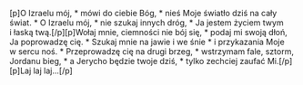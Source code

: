 [p]O Izraelu mój, * mówi do ciebie Bóg, * nieś Moje światło dziś na cały świat. * O Izraelu mój, * nie szukaj innych dróg, * Ja jestem życiem twym i łaską twą.[/p][p]Wołaj mnie, ciemności nie bój się, * podaj mi swoją dłoń, Ja poprowadzę cię. * Szukaj mnie na jawie i we śnie * i przykazania Moje w sercu noś. * Przeprowadzę cię na drugi brzeg, * wstrzymam fale, sztorm, Jordanu bieg, * a Jerycho będzie twoje dziś, * tylko zechciej zaufać Mi.[/p][p]Laj laj laj...[/p]